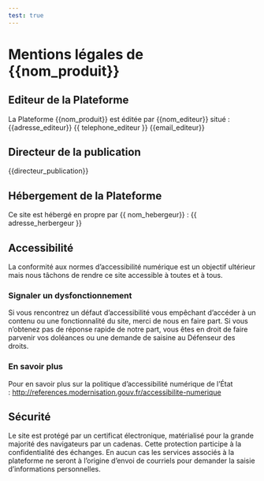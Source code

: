 ```yaml
---
test: true
---
```


# Mentions légales de {{nom_produit}}

## Editeur de la Plateforme
La Plateforme {{nom_produit}} est éditée par {{nom_editeur}} situé :
{{adresse_editeur}}
{{ telephone_editeur }}
{{email_editeur}}

## Directeur de la publication
{{directeur_publication}}

## Hébergement de la Plateforme
Ce site est hébergé en propre par {{ nom_hebergeur}} :
{{ adresse_herbergeur }}

## Accessibilité
La conformité aux normes d’accessibilité numérique est un objectif ultérieur mais nous tâchons de rendre ce site accessible à toutes et à tous.

### Signaler un dysfonctionnement
Si vous rencontrez un défaut d’accessibilité vous empêchant d’accéder à un contenu ou une fonctionnalité du site, merci de nous en faire part.
Si vous n’obtenez pas de réponse rapide de notre part, vous êtes en droit de faire parvenir vos doléances ou une demande de saisine au Défenseur des droits.

### En savoir plus
Pour en savoir plus sur la politique d’accessibilité numérique de l’État : http://references.modernisation.gouv.fr/accessibilite-numerique

## Sécurité
Le site est protégé par un certificat électronique, matérialisé pour la grande majorité des navigateurs par un cadenas. Cette protection participe à la confidentialité des échanges.
En aucun cas les services associés à la plateforme ne seront à l’origine d’envoi de courriels pour demander la saisie d’informations personnelles.
